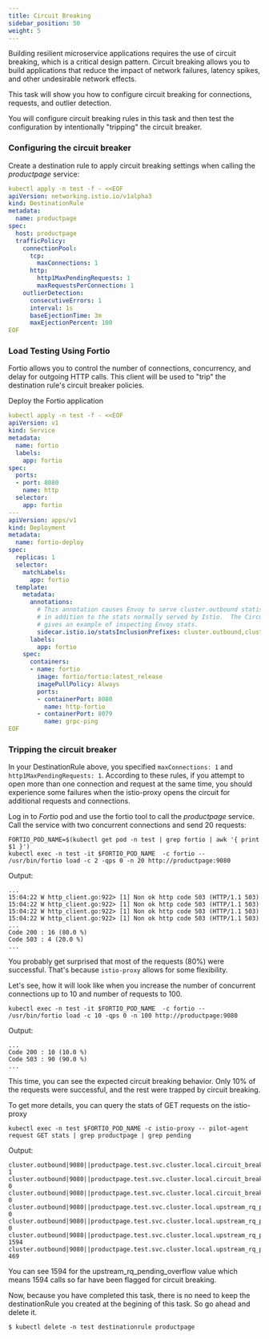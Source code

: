 ```yaml
---
title: Circuit Breaking
sidebar_position: 50
weight: 5
---
```


Building resilient microservice applications requires the use of circuit breaking, which is a critical design pattern. Circuit breaking allows you to build applications that reduce the impact of network failures, latency spikes, and other undesirable network effects.

This task will show you how to configure circuit breaking for connections, requests, and outlier detection.

You will configure circuit breaking rules in this task and then test the configuration by intentionally "tripping" the circuit breaker.


### Configuring the circuit breaker
Create a destination rule to apply circuit breaking settings when calling the *productpage* service:
```yaml
kubectl apply -n test -f - <<EOF
apiVersion: networking.istio.io/v1alpha3
kind: DestinationRule
metadata:
  name: productpage
spec:
  host: productpage
  trafficPolicy:
    connectionPool:
      tcp:
        maxConnections: 1
      http:
        http1MaxPendingRequests: 1
        maxRequestsPerConnection: 1
    outlierDetection:
      consecutiveErrors: 1
      interval: 1s
      baseEjectionTime: 3m
      maxEjectionPercent: 100
EOF
```

### Load Testing Using Fortio
Fortio allows you to control the number of connections, concurrency, and delay for outgoing HTTP calls. This client will be used to "trip" the destination rule's circuit breaker policies.

Deploy the Fortio application
```yaml
kubectl apply -n test -f - <<EOF
apiVersion: v1
kind: Service
metadata:
  name: fortio
  labels:
    app: fortio
spec:
  ports:
  - port: 8080
    name: http
  selector:
    app: fortio
---
apiVersion: apps/v1
kind: Deployment
metadata:
  name: fortio-deploy
spec:
  replicas: 1
  selector:
    matchLabels:
      app: fortio
  template:
    metadata:
      annotations:
        # This annotation causes Envoy to serve cluster.outbound statistics via 15000/stats
        # in addition to the stats normally served by Istio.  The Circuit Breaking example task
        # gives an example of inspecting Envoy stats.
        sidecar.istio.io/statsInclusionPrefixes: cluster.outbound,cluster_manager,listener_manager,http_mixer_filter,tcp_mixer_filter,server,cluster.xds-grpc
      labels:
        app: fortio
    spec:
      containers:
      - name: fortio
        image: fortio/fortio:latest_release
        imagePullPolicy: Always
        ports:
        - containerPort: 8080
          name: http-fortio
        - containerPort: 8079
          name: grpc-ping
EOF
```

### Tripping the circuit breaker
In your DestinationRule above, you specified `maxConnections: 1` and `http1MaxPendingRequests: 1`. According to these rules, if you attempt to open more than one connection and request at the same time, you should experience some failures when the istio-proxy opens the circuit for additional requests and connections.

Log in to *Fortio* pod and use the fortio tool to call the *productpage* service. Call the service with two concurrent connections and send 20 requests:
```shell
FORTIO_POD_NAME=$(kubectl get pod -n test | grep fortio | awk '{ print $1 }')
kubectl exec -n test -it $FORTIO_POD_NAME  -c fortio -- /usr/bin/fortio load -c 2 -qps 0 -n 20 http://productpage:9080
```
Output:
```shell
...
15:04:22 W http_client.go:922> [1] Non ok http code 503 (HTTP/1.1 503)
15:04:22 W http_client.go:922> [1] Non ok http code 503 (HTTP/1.1 503)
15:04:22 W http_client.go:922> [1] Non ok http code 503 (HTTP/1.1 503)
15:04:22 W http_client.go:922> [1] Non ok http code 503 (HTTP/1.1 503)
...
Code 200 : 16 (80.0 %)
Code 503 : 4 (20.0 %)
...
```
You probably get surprised that most of the requests (80%) were successful. That's because `istio-proxy` allows for some flexibility. 

Let's see, how it will look like when you increase the number of concurrent connections up to 10 and number of requests to 100.
```shell
kubectl exec -n test -it $FORTIO_POD_NAME  -c fortio -- /usr/bin/fortio load -c 10 -qps 0 -n 100 http://productpage:9080
```
Output:
```shell
...
Code 200 : 10 (10.0 %)
Code 503 : 90 (90.0 %)
...
```
This time, you can see the expected circuit breaking behavior. Only 10% of the requests were successful, and the rest were trapped by circuit breaking.

To get more details, you can query the stats of GET requests on the istio-proxy 
```shell
kubectl exec -n test $FORTIO_POD_NAME -c istio-proxy -- pilot-agent request GET stats | grep productpage | grep pending
```
Output:
```shell
cluster.outbound|9080||productpage.test.svc.cluster.local.circuit_breakers.default.remaining_pending: 1
cluster.outbound|9080||productpage.test.svc.cluster.local.circuit_breakers.default.rq_pending_open: 0
cluster.outbound|9080||productpage.test.svc.cluster.local.circuit_breakers.high.rq_pending_open: 0
cluster.outbound|9080||productpage.test.svc.cluster.local.upstream_rq_pending_active: 0
cluster.outbound|9080||productpage.test.svc.cluster.local.upstream_rq_pending_failure_eject: 0
cluster.outbound|9080||productpage.test.svc.cluster.local.upstream_rq_pending_overflow: 1594
cluster.outbound|9080||productpage.test.svc.cluster.local.upstream_rq_pending_total: 469
```
You can see 1594 for the upstream_rq_pending_overflow value which means 1594 calls so far have been flagged for circuit breaking.

Now, because you have completed this task, there is no need to keep the destinationRule you created at the begining of this task. So go ahead and delete it.
```shell
$ kubectl delete -n test destinationrule productpage
```